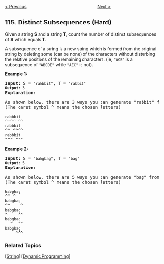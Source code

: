 <!--|This file generated by command(leetcode description); DO NOT EDIT.    |-->
<!--+----------------------------------------------------------------------+-->
<!--|@author    Openset <openset.wang@gmail.com>                           |-->
<!--|@link      https://github.com/openset                                 |-->
<!--|@home      https://github.com/openset/leetcode                        |-->
<!--+----------------------------------------------------------------------+-->

[< Previous](https://github.com/openset/leetcode/tree/master/problems/flatten-binary-tree-to-linked-list "Flatten Binary Tree to Linked List")
　　　　　　　　　　　　　　　　
[Next >](https://github.com/openset/leetcode/tree/master/problems/populating-next-right-pointers-in-each-node "Populating Next Right Pointers in Each Node")

## 115. Distinct Subsequences (Hard)

<p>Given a string <strong>S</strong> and a string <strong>T</strong>, count the number of distinct subsequences of <strong>S</strong> which equals <strong>T</strong>.</p>

<p>A subsequence of a string is a new string which is formed from the original string by deleting some (can be none) of the characters without disturbing the relative positions of the remaining characters. (ie, <code>&quot;ACE&quot;</code> is a subsequence of <code>&quot;ABCDE&quot;</code> while <code>&quot;AEC&quot;</code> is not).</p>

<p><strong>Example 1:</strong></p>

<pre>
<strong>Input: </strong>S = <code>&quot;rabbbit&quot;</code>, T = <code>&quot;rabbit&quot;
<strong>Output:</strong>&nbsp;3
</code><strong>Explanation:
</strong>
As shown below, there are 3 ways you can generate &quot;rabbit&quot; from S.
(The caret symbol ^ means the chosen letters)

<code>rabbbit</code>
^^^^ ^^
<code>rabbbit</code>
^^ ^^^^
<code>rabbbit</code>
^^^ ^^^
</pre>

<p><strong>Example 2:</strong></p>

<pre>
<strong>Input: </strong>S = <code>&quot;babgbag&quot;</code>, T = <code>&quot;bag&quot;
<strong>Output:</strong>&nbsp;5
</code><strong>Explanation:
</strong>
As shown below, there are 5 ways you can generate &quot;bag&quot; from S.
(The caret symbol ^ means the chosen letters)

<code>babgbag</code>
^^ ^
<code>babgbag</code>
^^    ^
<code>babgbag</code>
^    ^^
<code>babgbag</code>
  ^  ^^
<code>babgbag</code>
    ^^^
</pre>

### Related Topics
  [[String](https://github.com/openset/leetcode/tree/master/tag/string/README.md)]
  [[Dynamic Programming](https://github.com/openset/leetcode/tree/master/tag/dynamic-programming/README.md)]
